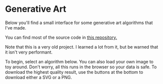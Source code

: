 # Generative Art

Below you'll find a small interface for some generative art algorithms that I've made.

You can find most of the source code in [this repository.](https://github.com/elijah-potter/generative-art)

Note that this is a very old project. I learned a lot from it, but be warned that it isn't very performant.

To begin, select an algorithm below. You can also load your own image to toy around. Don't worry, all this runs in the browser so your data is safe.
To download the highest quality result, use the buttons at the bottom to download either a SVG or a PNG.
